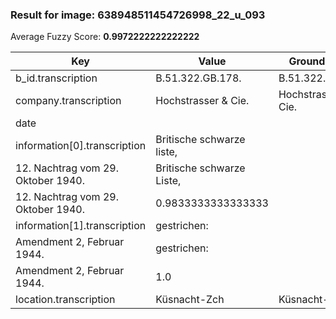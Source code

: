 ### Result for image: 638948511454726998_22_u_093
Average Fuzzy Score: **0.9972222222222222**
<small>

| Key | Value | Ground Truth | Score |
| --- | --- | --- | --- |
| b_id.transcription | B.51.322.GB.178. | B.51.322.GB.178. | 1.0 |
| company.transcription | Hochstrasser & Cie. | Hochstrasser & Cie. | 1.0 |
| date |  |  | 1.0 |
| information[0].transcription | Britische schwarze liste,
12. Nachtrag vom 29. Oktober 1940. | Britische schwarze Liste,
12. Nachtrag vom 29. Oktober 1940. | 0.9833333333333333 |
| information[1].transcription | gestrichen:
Amendment 2, Februar 1944. | gestrichen:
Amendment 2, Februar 1944. | 1.0 |
| location.transcription | Küsnacht-Zch | Küsnacht-Zch | 1.0 |

</small>
